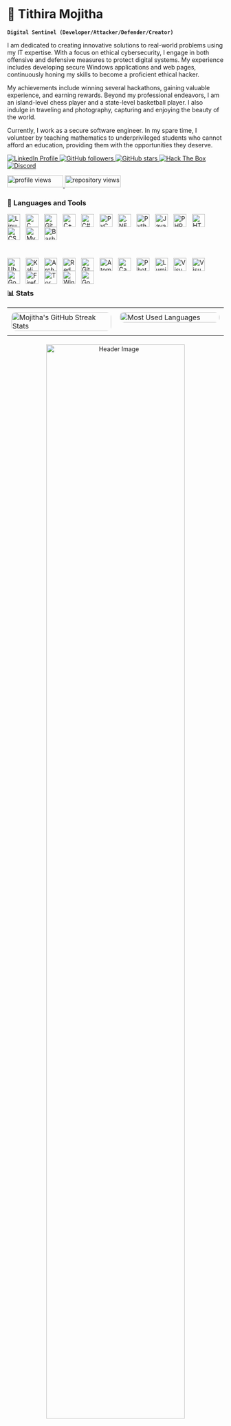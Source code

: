 # 🥷 Tithira Mojitha

**`Digital Sentinel (Developer/Attacker/Defender/Creator)`**

I am dedicated to creating innovative solutions to real-world problems using my IT expertise. With a focus on ethical cybersecurity, I engage in both offensive and defensive measures to protect digital systems. My experience includes developing secure Windows applications and web pages, continuously honing my skills to become a proficient ethical hacker.

My achievements include winning several hackathons, gaining valuable experience, and earning rewards. Beyond my professional endeavors, I am an island-level chess player and a state-level basketball player. I also indulge in traveling and photography, capturing and enjoying the beauty of the world.

Currently, I work as a secure software engineer. In my spare time, I volunteer by teaching mathematics to underprivileged students who cannot afford an education, providing them with the opportunities they deserve.

<p align="left">
<!-- LinkedIn Profile -->
<a href="https://www.linkedin.com/in/mojitha-ranasinghe-002358279/">
    <img alt="LinkedIn Profile" title="Connect with me on LinkedIn" src="https://custom-icon-badges.demolab.com/badge/LinkedIn-Connect-blue?logo=linkedin&logoColor=white&style=for-the-badge&labelColor=0A66C2"/>
</a>

<!-- GitHub Followers -->
<a href="https://github.com/MojithaR">
    <img alt="GitHub followers" src="https://img.shields.io/github/followers/MojithaR?label=Follow&style=for-the-badge&logo=github&color=236ad3&labelColor=1155ba"/>
</a>

<!-- GitHub Stars -->
<a href="https://github.com/MojithaR?tab=repositories">
    <img alt="GitHub stars" src="https://img.shields.io/github/stars/MojithaR?style=for-the-badge&labelColor=488207&logo=star"/>
</a>

   <!-- Hack The Box Profile -->
   <a href="https://ctf.hackthebox.com/user/profile/338263">
      <img alt="Hack The Box" title="Check out my Hack The Box profile" src="https://custom-icon-badges.demolab.com/badge/Hack%20The%20Box-Profile-green?logo=hackthebox&logoColor=white&style=for-the-badge&labelColor=3E8E41"/></a>
   <!-- Discord Profile -->
   <a href="https://discord.com/users/mojitha__79082">
      <img alt="Discord" title="Connect with me on Discord" src="https://custom-icon-badges.demolab.com/badge/Discord-mojitha__79082-7289DA?logo=discord&logoColor=white&style=for-the-badge&labelColor=5865F2"/></a>
<p align="left">  
<!-- Profile Views -->
 <a href="https://github.com/MojithaR">
     <img alt="profile views" title="Profile views on GitHub" src="https://komarev.com/ghpvc/?username=MojithaR&color=blueviolet" style="width: 130px; height: 28px;">
 </a>
<!-- Repository Views -->
<a href="https://github.com/MojithaR?tab=repositories">
   <img alt="repository views" title="Repository views on GitHub" src="https://komarev.com/ghpvc/?username=MojithaR&label=Repository%20Views&color=green" style="width: 130px; height: 28px;">
</a>
</p>

### 🧰 Languages and Tools

<p align="left">
<!-- Languages -->
<div style="padding-bottom: 20px;">
  <img align="left" alt="Linux" width="30px" style="padding-right:10px;" src="https://cdn.jsdelivr.net/gh/devicons/devicon/icons/linux/linux-original.svg" />
  <img align="left" alt="C" width="30px" style="padding-right:10px;" src="https://cdn.jsdelivr.net/gh/devicons/devicon/icons/c/c-original.svg" />
  <img align="left" alt="Git" width="30px" style="padding-right:10px;" src="https://cdn.jsdelivr.net/gh/devicons/devicon@latest/icons/git/git-plain.svg" />
  <img align="left" alt="C++" width="30px" style="padding-right:10px;" src="https://cdn.jsdelivr.net/gh/devicons/devicon/icons/cplusplus/cplusplus-original.svg" />
  <img align="left" alt="C#" width="30px" style="padding-right:10px;" src="https://cdn.jsdelivr.net/gh/devicons/devicon/icons/csharp/csharp-original.svg" />
   <img align="left" alt="PyCharm" width="30px" style="padding-right:10px;" src="https://cdn.jsdelivr.net/gh/devicons/devicon/icons/pycharm/pycharm-original.svg" />
  <img align="left" alt=".NET" width="30px" style="padding-right:10px;" src="https://cdn.jsdelivr.net/gh/devicons/devicon/icons/dot-net/dot-net-original.svg" />
  <img align="left" alt="Python" width="30px" style="padding-right:10px;" src="https://cdn.jsdelivr.net/gh/devicons/devicon/icons/python/python-original.svg" />
  <img align="left" alt="JavaScript" width="30px" style="padding-right:10px;" src="https://cdn.jsdelivr.net/gh/devicons/devicon/icons/javascript/javascript-original.svg" />
  <img align="left" alt="PHP" width="30px" style="padding-right:10px;" src="https://cdn.jsdelivr.net/gh/devicons/devicon/icons/php/php-original.svg" />
  <img align="left" alt="HTML" width="30px" style="padding-right:10px;" src="https://cdn.jsdelivr.net/gh/devicons/devicon/icons/html5/html5-original.svg" />
  <img align="left" alt="CSS" width="30px" style="padding-right:10px;" src="https://cdn.jsdelivr.net/gh/devicons/devicon/icons/css3/css3-original.svg" />
  <img align="left" alt="MySQL" width="30px" style="padding-right:10px;" src="https://cdn.jsdelivr.net/gh/devicons/devicon/icons/mysql/mysql-original.svg" />
  <img align="left" alt="Bash" width="30px" style="padding-right:10px;" src="https://cdn.jsdelivr.net/gh/devicons/devicon/icons/bash/bash-original.svg" />
</div>
</p>
<br>
<br>
<p align="left">
<!-- Tools -->
<div style="padding-top: 20px; clear: left;">
  <img align="left" alt="Ubuntu" width="30px" style="padding-right:10px;" src="https://cdn.jsdelivr.net/gh/devicons/devicon/icons/ubuntu/ubuntu-plain.svg" />
  <img align="left" alt="Kali Linux" width="30px" style="padding-right:10px;" src="https://cdn.jsdelivr.net/gh/devicons/devicon@latest/icons/kaggle/kaggle-original.svg" />
  <img align="left" alt="Arch WSL" width="30px" style="padding-right:10px;" src="https://cdn.jsdelivr.net/gh/devicons/devicon@latest/icons/archlinux/archlinux-original.svg" />
  <img align="left" alt="RedHat" width="30px" style="padding-right:10px;" src="https://cdn.jsdelivr.net/gh/devicons/devicon/icons/redhat/redhat-plain.svg" />
  <img align="left" alt="GitLab" width="30px" style="padding-right:10px;" src="https://cdn.jsdelivr.net/gh/devicons/devicon/icons/gitlab/gitlab-original.svg" />
  <img align="left" alt="Atom" width="30px" style="padding-right:10px;" src="https://cdn.jsdelivr.net/gh/devicons/devicon/icons/atom/atom-original.svg" />
  <img align="left" alt="Canva" width="30px" style="padding-right:10px;" src="https://cdn.jsdelivr.net/gh/devicons/devicon/icons/canva/canva-original.svg" />
  <img align="left" alt="Photoshop" width="30px" style="padding-right:10px;" src="https://cdn.jsdelivr.net/gh/devicons/devicon/icons/photoshop/photoshop-line.svg" />
  <img align="left" alt="Luminar Neo" width="30px" style="padding-right:10px;" src="https://cdn.jsdelivr.net/gh/devicons/devicon@latest/icons/cmake/cmake-plain.svg" />
  <img align="left" alt="Visual Studio Code" width="30px" style="padding-right:10px;" src="https://cdn.jsdelivr.net/gh/devicons/devicon/icons/vscode/vscode-original.svg" />
  <img align="left" alt="Visual Studio IDE" width="30px" style="padding-right:10px;" src="https://cdn.jsdelivr.net/gh/devicons/devicon/icons/visualstudio/visualstudio-plain.svg" />
  <img align="left" alt="Google" width="30px" style="padding-right:10px;" src="https://cdn.jsdelivr.net/gh/devicons/devicon@latest/icons/google/google-original.svg" />
  <img align="left" alt="Firefox" width="30px" style="padding-right:10px;" src="https://cdn.jsdelivr.net/gh/devicons/devicon/icons/firefox/firefox-original.svg" />
  <img align="left" alt="Tor" width="30px" style="padding-right:10px;" src="https://cdn.jsdelivr.net/gh/devicons/devicon@latest/icons/perl/perl-plain.svg" />
  <img align="left" alt="Winodws Applications" width="30px" style="padding-right:10px;" src="https://cdn.jsdelivr.net/gh/devicons/devicon@latest/icons/windows11/windows11-original.svg" />
  <img align="left" alt="Google cloud" width="30px" style="padding-right:10px;" src="https://cdn.jsdelivr.net/gh/devicons/devicon@latest/icons/googlecloud/googlecloud-plain.svg" />
</div>
</p> <br><br>

### 📊 Stats
<!-- GitHub Stats and Most Used Languages Table -->
<table style="width: 100%; border-collapse: collapse;">
  <tr>
    <td style="width: 50%; padding: 10px; vertical-align: top;">
      <img src="https://streak-stats.demolab.com?user=MojithaR&theme=gruvbox&hide_border=true" alt="Mojitha's GitHub Streak Stats" style="border-radius: 10px; width: 100%;" />
    </td>
    <td style="width: 50%; padding: 10px; vertical-align: top;">
      <img src="https://github-readme-stats.vercel.app/api/top-langs/?username=MojithaR&layout=compact&theme=react&hide_border=true&langs_count=20&include_all_commits=true&count_private=true" alt="Most Used Languages" style="border-radius: 10px; width: 100%;" />
    </td>
  </tr>
</table>

<!-- Decorative Header Image -->
<div style="text-align: center; margin-top: 20px;">
  <img src="https://github.com/vikumkbv/vikumkbv/blob/master/icons/header_.png" alt="Header Image" style="width: 80%; border-radius: 10px;" />
</div>

<!--trophy system-->
[![trophy](https://github-profile-trophy.vercel.app/?username=MojithaR&theme=onedark)](https://github.com/ryo-ma/github-profile-trophy)

<!--Favourite YT songs-->
<details>
  <summary><h2>🎵 Favorite YouTube Playlists</h2></summary>

  <!-- YouTube Playlist Cards -->
  
  <p align="center">
    <a href="https://youtube.com/playlist?list=PL-zEg_Bm4j2jGESBA5E6OEjNgMoBmIMAP" title="Hackathon-Moji"><img src="https://img.youtube.com/vi/VIDEO_ID_HACKATHON/maxresdefault.jpg" width="250" alt="Hackathon-Moji Playlist"></a>
    <a href="https://youtube.com/playlist?list=PL-zEg_Bm4j2h3I3I8hdxLgYOnON_ebx-N" title="At Parttime-Moji"><img src="https://img.youtube.com/vi/VIDEO_ID_PARTTIME/maxresdefault.jpg" width="250" alt="At Parttime-Moji Playlist"></a>
    <a href="https://youtube.com/playlist?list=PL-zEg_Bm4j2gVx1ZE-8qdfb19TAKT06VR" title="Coding Tracks-Moji"><img src="https://img.youtube.com/vi/VIDEO_ID_CODING_TRACKS/maxresdefault.jpg" width="250" alt="Coding Tracks-Moji Playlist"></a>
    <a href="https://youtube.com/playlist?list=PL-zEg_Bm4j2gS-PvOWD10WGzzxkKhFxsT" title="90's Vibe-Moji"><img src="https://img.youtube.com/vi/VIDEO_ID_90S_VIBE/maxresdefault.jpg" width="250" alt="90's Vibe-Moji Playlist"></a>
  </p>

  <p>🎵 Check out these playlists on my <a href="[https://www.youtube.com/](https://www.youtube.com/@mojitharanasingha9808/playlists)">YouTube channel</a>!</p>
  
</details>

<!--End of songlist-->

<!--Support from fans-->
<h3 align="left">Support:</h3>
<p>
  <a href="https://www.buymeacoffee.com/mojithar">
    <img align="left" src="https://cdn.buymeacoffee.com/buttons/v2/default-yellow.png" height="50" width="210" alt="MojithaR" />
  </a>
</p>
<br><br>
<img width="100%" src="https://user-images.githubusercontent.com/73097560/115834477-dbab4500-a447-11eb-908a-139a6edaec5c.gif">

